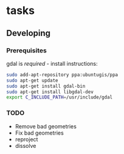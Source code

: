# tasks

## Developing

### Prerequisites

gdal is *required* - install instructions:

```sh
sudo add-apt-repository ppa:ubuntugis/ppa
sudo apt-get update
sudo apt-get install gdal-bin
sudo apt-get install libgdal-dev
export C_INCLUDE_PATH=/usr/include/gdal
```

### TODO
- Remove bad geometries
- Fix bad geometries
- reproject
- dissolve
